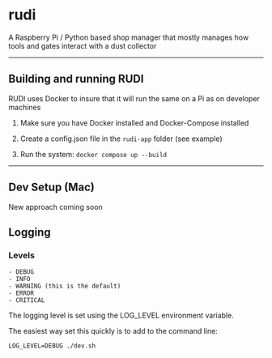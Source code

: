 # rudi
A Raspberry Pi / Python based shop manager that mostly manages how tools and gates interact with a dust collector

---

## Building and running RUDI

RUDI uses Docker to insure that it will run the same on a Pi as on developer machines

1. Make sure you have Docker installed and Docker-Compose installed

2. Create a config.json file in the `rudi-app` folder (see example)

3. Run the system: `docker compose up --build`


---

## Dev Setup (Mac)

New approach coming soon

## Logging

### Levels

    - DEBUG
    - INFO
    - WARNING (this is the default)
    - ERROR
    - CRITICAL

The logging level is set using the LOG_LEVEL environment variable.

The easiest way set this quickly is to add to the command line:

    LOG_LEVEL=DEBUG ./dev.sh
